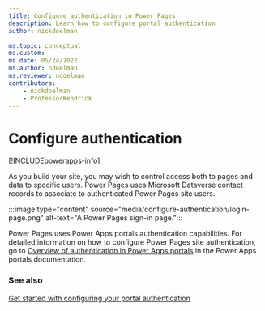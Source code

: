 ```yaml
---
title: Configure authentication in Power Pages
description: Learn how to configure portal authentication
author: nickdoelman

ms.topic: conceptual
ms.custom: 
ms.date: 05/24/2022
ms.author: ndoelman
ms.reviewer: ndoelman
contributors:
    - nickdoelman
    - ProfessorKendrick
---
```


# Configure authentication

[!INCLUDE[powerapps-info](../includes/cc-powerapps-info.md)]

As you build your site, you may wish to control access both to pages and data to specific users. Power Pages uses Microsoft Dataverse contact records to associate to authenticated Power Pages site users.

:::image type="content" source="media/configure-authentication/login-page.png" alt-text="A Power Pages sign-in page.":::

Power Pages uses Power Apps portals authentication capabilities. For detailed information on how to configure Power Pages site authentication, go to [Overview of authentication in Power Apps portals](/powerapps/maker/portals/configure/configure-portal-authentication) in the Power Apps portals documentation.

### See also

[Get started with configuring your portal authentication](/power-apps/maker/portals/configure/use-simplified-authentication-configuration)
